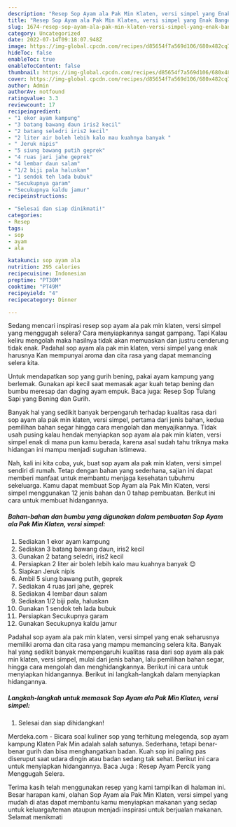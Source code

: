 ```yaml
---
description: "Resep Sop Ayam ala Pak Min Klaten, versi simpel yang Enak Banget, Buat Buka Puasa Bisa Manjain Lidah"
title: "Resep Sop Ayam ala Pak Min Klaten, versi simpel yang Enak Banget, Buat Buka Puasa Bisa Manjain Lidah"
slug: 1674-resep-sop-ayam-ala-pak-min-klaten-versi-simpel-yang-enak-banget-buat-buka-puasa-bisa-manjain-lidah
category: Uncategorized
date: 2022-07-14T09:18:07.948Z
image: https://img-global.cpcdn.com/recipes/d85654f7a569d106/680x482cq70/sop-ayam-ala-pak-min-klaten-versi-simpel-foto-resep-utama.jpg
hideToc: false
enableToc: true
enableTocContent: false
thumbnail: https://img-global.cpcdn.com/recipes/d85654f7a569d106/680x482cq70/sop-ayam-ala-pak-min-klaten-versi-simpel-foto-resep-utama.jpg
cover: https://img-global.cpcdn.com/recipes/d85654f7a569d106/680x482cq70/sop-ayam-ala-pak-min-klaten-versi-simpel-foto-resep-utama.jpg
author: Admin
authorAv: notfound
ratingvalue: 3.3
reviewcount: 17
recipeingredient:
- "1 ekor ayam kampung"
- "3 batang bawang daun iris2 kecil"
- "2 batang seledri iris2 kecil"
- "2 liter air boleh lebih kalo mau kuahnya banyak "
- " Jeruk nipis"
- "5 siung bawang putih geprek"
- "4 ruas jari jahe geprek"
- "4 lembar daun salam"
- "1/2 biji pala haluskan"
- "1 sendok teh lada bubuk"
- "Secukupnya garam"
- "Secukupnya kaldu jamur"
recipeinstructions:

- "Selesai dan siap dinikmati!"
categories:
- Resep
tags:
- sop
- ayam
- ala

katakunci: sop ayam ala 
nutrition: 295 calories
recipecuisine: Indonesian
preptime: "PT30M"
cooktime: "PT49M"
recipeyield: "4"
recipecategory: Dinner

---
```



Sedang mencari inspirasi resep sop ayam ala pak min klaten, versi simpel yang menggugah selera? Cara menyiapkannya sangat gampang. Tapi Kalau keliru mengolah maka hasilnya tidak akan memuaskan dan justru cenderung tidak enak. Padahal sop ayam ala pak min klaten, versi simpel yang enak harusnya Kan mempunyai aroma dan cita rasa yang dapat memancing selera kita.


Untuk mendapatkan sop yang gurih bening, pakai ayam kampung yang berlemak. Gunakan api kecil saat memasak agar kuah tetap bening dan bumbu meresap dan daging ayam empuk. Baca juga: Resep Sop Tulang Sapi yang Bening dan Gurih.

Banyak hal yang sedikit banyak berpengaruh terhadap kualitas rasa dari sop ayam ala pak min klaten, versi simpel, pertama dari jenis bahan, kedua pemilihan bahan segar hingga cara mengolah dan menyajikannya. Tidak usah pusing kalau hendak menyiapkan sop ayam ala pak min klaten, versi simpel enak di mana pun kamu berada, karena asal sudah tahu triknya maka hidangan ini mampu menjadi suguhan istimewa.


Nah, kali ini kita coba, yuk, buat sop ayam ala pak min klaten, versi simpel sendiri di rumah. Tetap dengan bahan yang sederhana, sajian ini dapat memberi manfaat untuk membantu menjaga kesehatan tubuhmu sekeluarga. Kamu dapat membuat Sop Ayam ala Pak Min Klaten, versi simpel menggunakan 12 jenis bahan dan 0 tahap pembuatan. Berikut ini cara untuk membuat hidangannya.

<!--inarticleads1-->

##### Bahan-bahan dan bumbu yang digunakan dalam pembuatan Sop Ayam ala Pak Min Klaten, versi simpel:

1. Sediakan 1 ekor ayam kampung
1. Sediakan 3 batang bawang daun, iris2 kecil
1. Gunakan 2 batang seledri, iris2 kecil
1. Persiapkan 2 liter air boleh lebih kalo mau kuahnya banyak 😊
1. Siapkan  Jeruk nipis
1. Ambil 5 siung bawang putih, geprek
1. Sediakan 4 ruas jari jahe, geprek
1. Sediakan 4 lembar daun salam
1. Sediakan 1/2 biji pala, haluskan
1. Gunakan 1 sendok teh lada bubuk
1. Persiapkan Secukupnya garam
1. Gunakan Secukupnya kaldu jamur


Padahal sop ayam ala pak min klaten, versi simpel yang enak seharusnya memiliki aroma dan cita rasa yang mampu memancing selera kita. Banyak hal yang sedikit banyak mempengaruhi kualitas rasa dari sop ayam ala pak min klaten, versi simpel, mulai dari jenis bahan, lalu pemilihan bahan segar, hingga cara mengolah dan menghidangkannya. Berikut ini cara untuk menyiapkan hidangannya. Berikut ini langkah-langkah dalam menyiapkan hidangannya. 

<!--inarticleads2-->

##### Langkah-langkah untuk memasak Sop Ayam ala Pak Min Klaten, versi simpel:


1. Selesai dan siap dihidangkan!

Merdeka.com - Bicara soal kuliner sop yang terhitung melegenda, sop ayam kampung Klaten Pak Min adalah salah satunya. Sederhana, tetapi benar-benar gurih dan bisa menghangatkan badan. Kuah sop ini paling pas diseruput saat udara dingin atau badan sedang tak sehat. Berikut ini cara untuk menyiapkan hidangannya. Baca Juga : Resep Ayam Percik yang Menggugah Selera. 

Terima kasih telah menggunakan resep yang kami tampilkan di halaman ini. Besar harapan kami, olahan Sop Ayam ala Pak Min Klaten, versi simpel yang mudah di atas dapat membantu kamu menyiapkan makanan yang sedap untuk keluarga/teman ataupun menjadi inspirasi untuk berjualan makanan. Selamat menikmati

